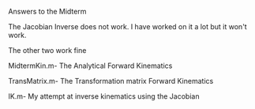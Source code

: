 Answers to the Midterm


The Jacobian Inverse does not work. I have worked on it a lot but it won't work.

The other two work fine

MidtermKin.m- The Analytical Forward Kinematics

TransMatrix.m- The Transformation matrix Forward Kinematics

IK.m- My attempt at inverse kinematics using the Jacobian
